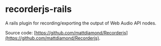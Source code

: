 recorderjs-rails
================

A rails plugin for recording/exporting the output of Web Audio API nodes.

Source code: [https://github.com/mattdiamond/Recorderjs](https://github.com/mattdiamond/Recorderjs).


